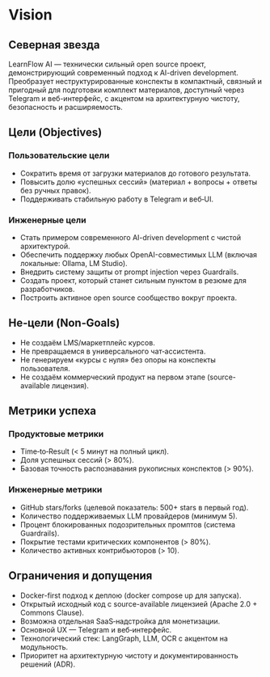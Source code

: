 # Vision

## Северная звезда
LearnFlow AI — технически сильный open source проект, демонстрирующий современный подход к AI-driven development. Преобразует неструктурированные конспекты в компактный, связный и пригодный для подготовки комплект материалов, доступный через Telegram и веб-интерфейс, с акцентом на архитектурную чистоту, безопасность и расширяемость.

## Цели (Objectives)
### Пользовательские цели
- Сократить время от загрузки материалов до готового результата.
- Повысить долю «успешных сессий» (материал + вопросы + ответы без ручных правок).
- Поддерживать стабильную работу в Telegram и веб‑UI.

### Инженерные цели
- Стать примером современного AI-driven development с чистой архитектурой.
- Обеспечить поддержку любых OpenAI-совместимых LLM (включая локальные: Ollama, LM Studio).
- Внедрить систему защиты от prompt injection через Guardrails.
- Создать проект, который станет сильным пунктом в резюме для разработчиков.
- Построить активное open source сообщество вокруг проекта.

## Не‑цели (Non‑Goals)
- Не создаём LMS/маркетплейс курсов.
- Не превращаемся в универсального чат‑ассистента.
- Не генерируем «курсы с нуля» без опоры на конспекты пользователя.
- Не создаём коммерческий продукт на первом этапе (source-available лицензия).

## Метрики успеха
### Продуктовые метрики
- Time‑to‑Result (< 5 минут на полный цикл).
- Доля успешных сессий (> 80%).
- Базовая точность распознавания рукописных конспектов (> 90%).

### Инженерные метрики
- GitHub stars/forks (целевой показатель: 500+ stars в первый год).
- Количество поддерживаемых LLM провайдеров (минимум 5).
- Процент блокированных подозрительных промптов (система Guardrails).
- Покрытие тестами критических компонентов (> 80%).
- Количество активных контрибьюторов (> 10).

## Ограничения и допущения
- Docker-first подход к деплою (docker compose up для запуска).
- Открытый исходный код с source-available лицензией (Apache 2.0 + Commons Clause).
- Возможна отдельная SaaS‑надстройка для монетизации.
- Основной UX — Telegram и веб‑интерфейс.
- Технологический стек: LangGraph, LLM, OCR с акцентом на модульность.
- Приоритет на архитектурную чистоту и документированность решений (ADR).

